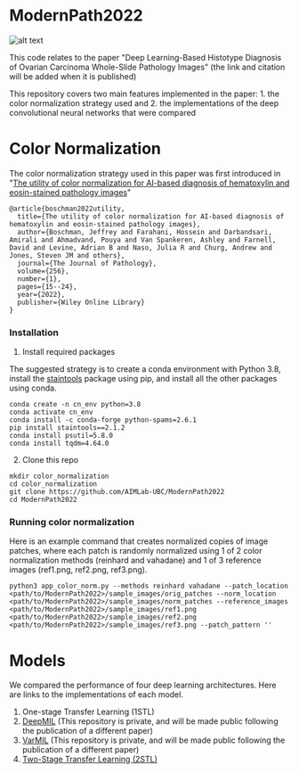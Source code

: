 # ModernPath2022

![alt text](https://github.com/AIMLab-UBC/ModernPath2022/blob/main/docs/Figure_1.tif)

This code relates to the paper "Deep Learning-Based Histotype Diagnosis of Ovarian Carcinoma Whole-Slide Pathology Images" (the link and citation will be added when it is published)

This repository covers two main features implemented in the paper: 1. the color normalization strategy used and 2. the implementations of the deep convolutional neural networks that were compared

# Color Normalization

The color normalization strategy used in this paper was first introduced in "[The utility of color normalization for AI-based diagnosis of hematoxylin and eosin-stained pathology images](https://onlinelibrary.wiley.com/doi/abs/10.1002/path.5797)"

```
@article{boschman2022utility,
  title={The utility of color normalization for AI-based diagnosis of hematoxylin and eosin-stained pathology images},
  author={Boschman, Jeffrey and Farahani, Hossein and Darbandsari, Amirali and Ahmadvand, Pouya and Van Spankeren, Ashley and Farnell, David and Levine, Adrian B and Naso, Julia R and Churg, Andrew and Jones, Steven JM and others},
  journal={The Journal of Pathology},
  volume={256},
  number={1},
  pages={15--24},
  year={2022},
  publisher={Wiley Online Library}
}
```
### Installation

1. Install required packages

The suggested strategy is to create a conda environment with Python 3.8, install the [staintools](https://staintools.readthedocs.io/en/latest/) package using pip, and install all the other packages using conda.

```
conda create -n cn_env python=3.8
conda activate cn_env
conda install -c conda-forge python-spams=2.6.1
pip install staintools==2.1.2
conda install psutil=5.8.0
conda install tqdm=4.64.0
```

2. Clone this repo
```
mkdir color_normalization
cd color_normalization
git clone https://github.com/AIMLab-UBC/ModernPath2022
cd ModernPath2022
```

### Running color normalization
Here is an example command that creates normalized copies of image patches, where each patch is randomly normalized using 1 of 2 color normalization methods (reinhard and vahadane) and 1 of 3 reference images (ref1.png, ref2.png, ref3.png).
```
python3 app_color_norm.py --methods reinhard vahadane --patch_location <path/to/ModernPath2022>/sample_images/orig_patches --norm_location <path/to/ModernPath2022>/sample_images/norm_patches --reference_images <path/to/ModernPath2022>/sample_images/ref1.png <path/to/ModernPath2022>/sample_images/ref2.png <path/to/ModernPath2022>/sample_images/ref3.png --patch_pattern ''
```

# Models

We compared the performance of four deep learning architectures. Here are links to the implementations of each model.

1. One-stage Transfer Learning (1STL)
2. [DeepMIL](https://github.com/AIMLab-UBC/EC2022) (This repository is private, and will be made public following the publication of a different paper)
3. [VarMIL](https://github.com/AIMLab-UBC/EC2022) (This repository is private, and will be made public following the publication of a different paper)
4. [Two-Stage Transfer Learning (2STL)](https://github.com/AIMLab-UBC/MIDL2020)
